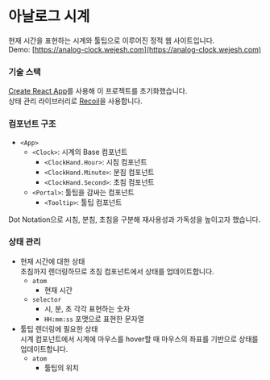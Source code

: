 # 아날로그 시계

현재 시간을 표현하는 시계와 툴팁으로 이루어진 정적 웹 사이트입니다.  
Demo: [https://analog-clock.wejesh.com](https://analog-clock.wejesh.com)

### 기술 스택

[Create React App](https://github.com)를 사용해 이 프로젝트를 초기화했습니다.  
상태 관리 라이브러리로 [Recoil](https://recoil.com)을 사용합니다.

### 컴포넌트 구조

- `<App>`
  - `<Clock>`: 시계의 Base 컴포넌트
    - `<ClockHand.Hour>`: 시침 컴포넌트
    - `<ClockHand.Minute>`: 분침 컴포넌트
    - `<ClockHand.Second>`: 초침 컴포넌트
  - `<Portal>`: 툴팁을 감싸는 컴포넌트
    - `<Tooltip>`: 툴팁 컴포넌트

Dot Notation으로 시침, 분침, 초침을 구분해 재사용성과 가독성을 높이고자 했습니다.

### 상태 관리

- 현재 시간에 대한 상태  
  초침까지 렌더링하므로 초침 컴포넌트에서 상태를 업데이트합니다.
  - `atom`
    - 현재 시간
  - `selector`
    - 시, 분, 초 각각 표현하는 숫자
    - `HH:mm:ss` 포맷으로 표현한 문자열
- 툴팁 렌더링에 필요한 상태  
  시계 컴포넌트에서 시계에 마우스를 hover할 때 마우스의 좌표를 기반으로 상태를 업데이트합니다.
  - `atom`
    - 툴팁의 위치
